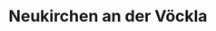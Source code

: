 ---
title: Neukirchen an der Vöckla
url: /neukirchen-an-der-voeckla/
latitude: 48.026
longitude: 13.51
---